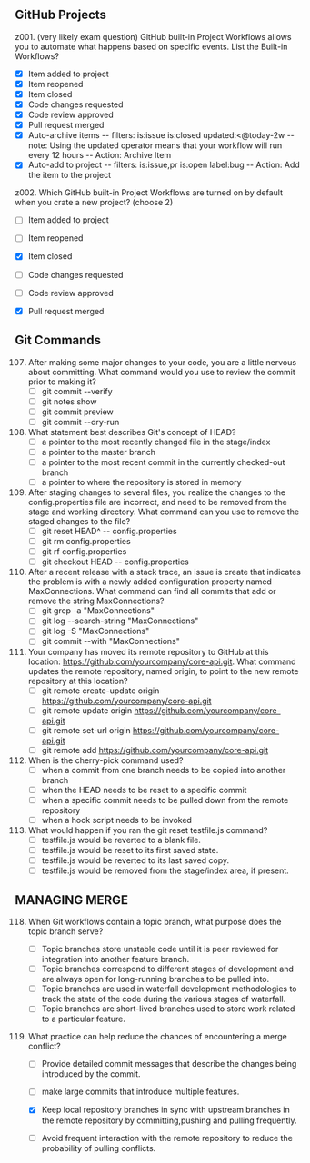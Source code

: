 ## GitHub Projects
z001. (very likely exam question) GitHub built-in Project Workflows allows you to automate what happens based on specific events. List the Built-in Workflows?
  - [x] Item added to project
  - [x] Item reopened 
  - [x] Item closed
  - [x] Code changes requested
  - [x] Code review approved
  - [x] Pull request merged
  - [x] Auto-archive items
        -- filters: is:issue is:closed updated:<@today-2w    --note: Using the updated operator means that your workflow will run every 12 hours
        -- Action: Archive Item
  - [x] Auto-add to project
        -- filters: is:issue,pr is:open label:bug
        -- Action: Add the item to the project

z002. Which GitHub built-in Project Workflows are turned on by default when you crate a new project? (choose 2)
  - [ ] Item added to project
  - [ ] Item reopened 
  - [x] Item closed
  - [ ] Code changes requested
  - [ ] Code review approved
  - [x] Pull request merged


## Git Commands
107. After making some major changes to your code, you are a little nervous about committing. What command would you use to review the commit prior to making it?
     - [ ] git commit --verify
     - [ ] git notes show
     - [ ] git commit preview
     - [ ] git commit --dry-run
    
108. What statement best describes Git's concept of HEAD?
     - [ ] a pointer to the most recently changed file in the stage/index
     - [ ] a pointer to the master branch
     - [ ] a pointer to the most recent commit in the currently checked-out branch
     - [ ] a pointer to where the repository is stored in memory

109. After staging changes to several files, you realize the changes to the config.properties file are incorrect, and need to be removed from the stage and working directory. What command can you use to remove the staged changes to the file?
     - [ ] git reset HEAD^ -- config.properties
     - [ ] git rm config.properties
     - [ ] git rf config.properties
     - [ ] git checkout HEAD -- config.properties
    
110. After a recent release with a stack trace, an issue is create that indicates the problem is with a newly added configuration property named MaxConnections. What command can find all commits that add or remove the string MaxConnections?
     - [ ] git grep -a "MaxConnections"
     - [ ]  git log --search-string "MaxConnections"
     - [ ]  git log -S "MaxConnections"
     - [ ]  git commit --with "MaxConnections"
    
111. Your company has moved its remote repository to GitHub at this location: https://github.com/yourcompany/core-api.git. What command updates the remote repository, named origin, to point to the new remote repository at this location?
     - [ ] git remote create-update origin https://github.com/yourcompany/core-api.git
     - [ ] git remote update origin https://github.com/yourcompany/core-api.git
     - [ ] git remote set-url origin https://github.com/yourcompany/core-api.git
     - [ ] git remote add https://github.com/yourcompany/core-api.git
    
112. When is the cherry-pick command used?
     - [ ] when a commit from one branch needs to be copied into another branch
     - [ ] when the HEAD needs to be reset to a specific commit
     - [ ] when a specific commit needs to be pulled down from the remote repository
     - [ ] when a hook script needs to be invoked

116. What would happen if you ran the git reset testfile.js command?
     - [ ] testfile.js would be reverted to a blank file.
     - [ ] testfile.js would be reset to its first saved state.
     - [ ] testfile.js would be reverted to its last saved copy.
     - [ ] testfile.js would be removed from the stage/index area, if present.

## MANAGING MERGE
118. When Git workflows contain a topic branch, what purpose does the topic branch serve?
     - [ ] Topic branches store unstable code until it is peer reviewed for integration into another feature branch.
     - [ ] Topic branches correspond to different stages of development and are always open for long-running branches to be pulled into.
     - [ ] Topic branches are used in waterfall development methodologies to track the state of the code during the various stages of waterfall.
     - [ ] Topic branches are short-lived branches used to store work related to a particular feature.

119. What practice can help reduce the chances of encountering a merge conflict?

     - [ ] Provide detailed commit messages that describe the changes being introduced by the commit.
     - [ ] make large commits that introduce multiple features.
     - [x] Keep local repository branches in sync with upstream branches in the remote repository by committing,pushing and pulling frequently.
     - [ ] Avoid frequent interaction with the remote repository to reduce the probability of pulling conflicts.
         


